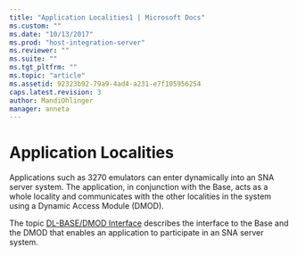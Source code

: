 ```yaml
---
title: "Application Localities1 | Microsoft Docs"
ms.custom: ""
ms.date: "10/13/2017"
ms.prod: "host-integration-server"
ms.reviewer: ""
ms.suite: ""
ms.tgt_pltfrm: ""
ms.topic: "article"
ms.assetid: 92323b92-79a9-4ad4-a231-e7f105956254
caps.latest.revision: 3
author: MandiOhlinger
manager: anneta
---
```

# Application Localities
Applications such as 3270 emulators can enter dynamically into an SNA server system. The application, in conjunction with the Base, acts as a whole locality and communicates with the other localities in the system using a Dynamic Access Module (DMOD).  
  
 The topic [DL-BASE/DMOD Interface](../core/dl-base-dmod-interface.md) describes the interface to the Base and the DMOD that enables an application to participate in an SNA server system.